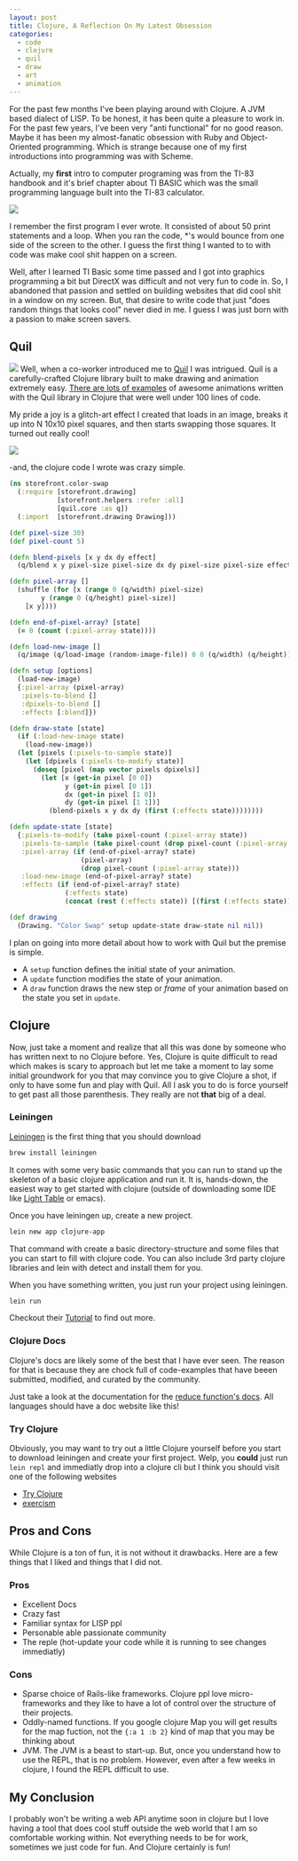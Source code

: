 ```yaml
---
layout: post
title: Clojure, A Reflection On My Latest Obsession
categories:
  - code
  - clojure
  - quil
  - draw
  - art
  - animation
---
```


For the past few months I've been playing around with Clojure. A JVM based dialect of LISP. To be honest, it has been quite a pleasure to work in. For the past few years, I've been very "anti functional" for no good reason. Maybe it has been my almost-fanatic obsession with Ruby and Object-Oriented programming. Which is strange because one of my first introductions into programming was with Scheme.

Actually, my **first** intro to computer programing was from the TI-83 handbook and it's brief chapter about TI BASIC which was the small programming language built into the TI-83 calculator. 

![](/public/images/ti-83.jpg)

I remember the first program I ever wrote. It consisted of about 50 print statements and a loop. When you ran the code, *'s would bounce from one side of the screen to the other. I guess the first thing I wanted to to with code was make cool shit happen on a screen.

Well, after I learned TI Basic some time passed and I got into graphics programming a bit but DirectX was difficult and not very fun to code in. So, I abandoned that passion and settled on building websites that did cool shit in a window on my screen. But, that desire to write code that just "does random things that looks cool" never died in me. I guess I was just born with a passion to make screen savers.

## Quil

![](https://camo.githubusercontent.com/90bc972502b59f7b670dd3c249a7cfc9796f8d23/687474703a2f2f636c6f75642e6769746875622e636f6d2f646f776e6c6f6164732f7175696c2f7175696c2f7175696c2e706e67)
Well, when a co-worker introduced me to [Quil](http://quil.info) I was intrigued. Quil is a carefully-crafted Clojure library built to make drawing and animation extremely easy. [There are lots of examples](http://quil.info/examples) of awesome animations written with the Quil library in Clojure that were well under 100 lines of code.

My pride a joy is a glitch-art effect I created that loads in an image, breaks it up into N 10x10 pixel squares, and then starts swapping those squares. It turned out really cool!

![](https://cloud.githubusercontent.com/assets/362269/12542273/d19fbb94-c2ee-11e5-98a3-38a390632841.gif)

-and, the clojure code I wrote was crazy simple.

```clojure
(ns storefront.color-swap
  (:require [storefront.drawing]
            [storefront.helpers :refer :all]
            [quil.core :as q])
  (:import  [storefront.drawing Drawing]))

(def pixel-size 30)
(def pixel-count 5)

(defn blend-pixels [x y dx dy effect]
  (q/blend x y pixel-size pixel-size dx dy pixel-size pixel-size effect))

(defn pixel-array []
  (shuffle (for [x (range 0 (q/width) pixel-size)
        y (range 0 (q/height) pixel-size)]
    [x y])))

(defn end-of-pixel-array? [state]
  (= 0 (count (:pixel-array state))))

(defn load-new-image []
  (q/image (q/load-image (random-image-file)) 0 0 (q/width) (q/height)))

(defn setup [options]
  (load-new-image)
  {:pixel-array (pixel-array)
   :pixels-to-blend []
   :dpixels-to-blend []
   :effects [:blend]})

(defn draw-state [state]
  (if (:load-new-image state)
    (load-new-image))
  (let [pixels (:pixels-to-sample state)]
    (let [dpixels (:pixels-to-modify state)]
      (doseq [pixel (map vector pixels dpixels)]
        (let [x (get-in pixel [0 0])
              y (get-in pixel [0 1])
              dx (get-in pixel [1 0])
              dy (get-in pixel [1 1])]
          (blend-pixels x y dx dy (first (:effects state))))))))

(defn update-state [state]
  {:pixels-to-modify (take pixel-count (:pixel-array state))
   :pixels-to-sample (take pixel-count (drop pixel-count (:pixel-array state)))
   :pixel-array (if (end-of-pixel-array? state)
                  (pixel-array)
                  (drop pixel-count (:pixel-array state)))
   :load-new-image (end-of-pixel-array? state)
   :effects (if (end-of-pixel-array? state)
              (:effects state)
              (concat (rest (:effects state)) [(first (:effects state))]))})

(def drawing
  (Drawing. "Color Swap" setup update-state draw-state nil nil))
```

I plan on going into more detail about how to work with Quil but the premise is simple.

* A `setup` function defines the initial state of your animation.
* A `update` function modifies the state of your animation.
* A `draw` function draws the new step or *frame* of your animation based on the state you set in `update`.

## Clojure

Now, just take a moment and realize that all this was done by someone who has written next to no Clojure before. Yes, Clojure is quite difficult to read which makes is scary to approach but let me take a moment to lay some initial groundwork for you that may convince you to give Clojure a shot, if only to have some fun and play with Quil. All I ask you to do is force yourself to get past all those parenthesis. They really are not **that** big of a deal.

### Leiningen
[Leiningen](http://leiningen.org/) is the first thing that you should download

```bash
brew install leiningen
```

It comes with some very basic commands that you can run to stand up the skeleton of a basic clojure application and run it. It is, hands-down, the easiest way to get started with clojure (outside of downloading some IDE like [Light Table](http://lighttable.com/) or emacs).

Once you have leiningen up, create a new project.

```bash
lein new app clojure-app
```

That command with create a basic directory-structure and some files that you can start to fill with clojure code. You can also include 3rd party clojure libraries and lein with detect and install them for you.

When you have something written, you just run your project using leiningen.

```bash
lein run
```

Checkout their [Tutorial](https://github.com/technomancy/leiningen/blob/stable/doc/TUTORIAL.md) to find out more.

### Clojure Docs
Clojure's docs are likely some of the best that I have ever seen. The reason for that is because they are chock full of code-examples that have beeen submitted, modified, and curated by the community.

Just take a look at the documentation for the [reduce function's docs](https://clojuredocs.org/clojure.core/reduce). All languages should have a doc website like this!

### Try Clojure
Obviously, you may want to try out a little Clojure yourself before you start to download leiningen and create your first project. Welp, you **could** just run `lein repl` and immediatly drop into a clojure cli but I think you should visit one of the following websites

* [Try Clojure](http://www.tryclj.com/)
* [exercism](http://exercism.io/languages/clojure)

## Pros and Cons

While Clojure is a ton of fun, it is not without it drawbacks. Here are a few things that I liked and things that I did not.

### Pros
* Excellent Docs
* Crazy fast
* Familiar syntax for LISP ppl
* Personable able passionate community
* The reple (hot-update your code while it is running to see changes immediatly)

### Cons
* Sparse choice of Rails-like frameworks. Clojure ppl love micro-frameworks and they like to have a lot of control over the structure of their projects.
* Oddly-named functions. If you google clojure Map you will get results for the map fuction, not the `{:a 1 :b 2}` kind of map that you may be thinking about
* JVM. The JVM is a beast to start-up. But, once you understand how to use the REPL, that is no problem. However, even after a few weeks in clojure, I found the REPL difficult to use.

## My Conclusion

I probably won't be writing a web API anytime soon in clojure but I love having a tool that does cool stuff outside the web world that I am so comfortable working within. Not everything needs to be for work, sometimes we just code for fun. And Clojure certainly is fun!

